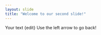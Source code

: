 ```yaml
---
layout: slide
title: "Welcome to our second slide!"
---
```

Your text {edit}
Use the left arrow to go back!
